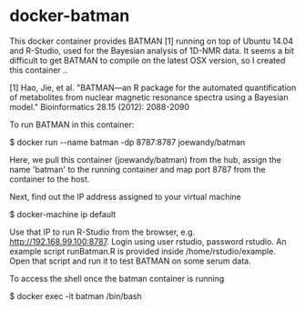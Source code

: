 docker-batman
=============

This docker container provides BATMAN [1] running on top of Ubuntu 14.04 and R-Studio, used for the Bayesian analysis of 1D-NMR data. It seems a bit difficult to get BATMAN to compile on the latest OSX version, so I created this container ..

[1] Hao, Jie, et al. "BATMAN—an R package for the automated quantification of metabolites from nuclear magnetic resonance spectra using a Bayesian model." Bioinformatics 28.15 (2012): 2088-2090

To run BATMAN in this container:

$ docker run --name batman -dp 8787:8787 joewandy/batman

Here, we pull this container (joewandy/batman) from the hub, assign the name 'batman' to the running container and map port 8787 from the container to the host.

Next, find out the IP address assigned to your virtual machine

$ docker-machine ip default

Use that IP to run R-Studio from the browser, e.g. http://192.168.99.100:8787. Login using user rstudio, password rstudio.
An example script runBatman.R is provided inside /home/rstudio/example. Open that script and run it to test BATMAN on some serum data.

To access the shell once the batman container is running

$ docker exec -it batman /bin/bash